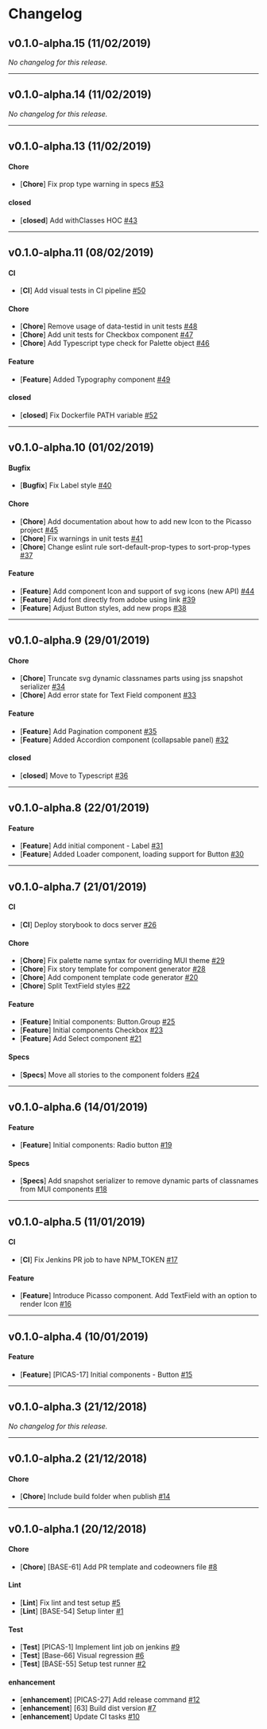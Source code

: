 # Changelog

## v0.1.0-alpha.15 (11/02/2019)
*No changelog for this release.*

---

## v0.1.0-alpha.14 (11/02/2019)
*No changelog for this release.*

---

## v0.1.0-alpha.13 (11/02/2019)

#### Chore

- [**Chore**] Fix prop type warning in specs [#53](https://github.com/toptal/picasso/pull/53)

#### closed

- [**closed**] Add withClasses HOC [#43](https://github.com/toptal/picasso/pull/43)

---

## v0.1.0-alpha.11 (08/02/2019)

#### CI

- [**CI**] Add visual tests in CI pipeline [#50](https://github.com/toptal/picasso/pull/50)

#### Chore

- [**Chore**] Remove usage of data-testid in unit tests [#48](https://github.com/toptal/picasso/pull/48)
- [**Chore**] Add unit tests for Checkbox component [#47](https://github.com/toptal/picasso/pull/47)
- [**Chore**] Add Typescript type check for Palette object [#46](https://github.com/toptal/picasso/pull/46)

#### Feature

- [**Feature**] Added Typography component [#49](https://github.com/toptal/picasso/pull/49)

#### closed

- [**closed**] Fix Dockerfile PATH variable [#52](https://github.com/toptal/picasso/pull/52)

---

## v0.1.0-alpha.10 (01/02/2019)

#### Bugfix

- [**Bugfix**] Fix Label style [#40](https://github.com/toptal/picasso/pull/40)

#### Chore

- [**Chore**] Add documentation about how to add new Icon to the Picasso project [#45](https://github.com/toptal/picasso/pull/45)
- [**Chore**] Fix warnings in unit tests [#41](https://github.com/toptal/picasso/pull/41)
- [**Chore**] Change eslint rule sort-default-prop-types to sort-prop-types [#37](https://github.com/toptal/picasso/pull/37)

#### Feature

- [**Feature**] Add component Icon and support of svg icons (new API) [#44](https://github.com/toptal/picasso/pull/44)
- [**Feature**] Add font directly from adobe using link [#39](https://github.com/toptal/picasso/pull/39)
- [**Feature**] Adjust Button styles, add new props [#38](https://github.com/toptal/picasso/pull/38)

---

## v0.1.0-alpha.9 (29/01/2019)

#### Chore

- [**Chore**] Truncate svg dynamic classnames parts using jss snapshot serializer [#34](https://github.com/toptal/picasso/pull/34)
- [**Chore**] Add error state for Text Field component [#33](https://github.com/toptal/picasso/pull/33)

#### Feature

- [**Feature**] Add Pagination component [#35](https://github.com/toptal/picasso/pull/35)
- [**Feature**] Added Accordion component (collapsable panel) [#32](https://github.com/toptal/picasso/pull/32)

#### closed

- [**closed**] Move to Typescript [#36](https://github.com/toptal/picasso/pull/36)

---

## v0.1.0-alpha.8 (22/01/2019)

#### Feature

- [**Feature**] Add initial component - Label [#31](https://github.com/toptal/picasso/pull/31)
- [**Feature**] Added Loader component, loading support for Button [#30](https://github.com/toptal/picasso/pull/30)

---

## v0.1.0-alpha.7 (21/01/2019)

#### CI

- [**CI**] Deploy storybook to docs server [#26](https://github.com/toptal/picasso/pull/26)

#### Chore

- [**Chore**] Fix palette name syntax for overriding MUI theme [#29](https://github.com/toptal/picasso/pull/29)
- [**Chore**] Fix story template for component generator [#28](https://github.com/toptal/picasso/pull/28)
- [**Chore**] Add component template code generator [#20](https://github.com/toptal/picasso/pull/20)
- [**Chore**] Split TextField styles [#22](https://github.com/toptal/picasso/pull/22)

#### Feature

- [**Feature**] Initial components: Button.Group [#25](https://github.com/toptal/picasso/pull/25)
- [**Feature**] Initial components Checkbox [#23](https://github.com/toptal/picasso/pull/23)
- [**Feature**] Add Select component [#21](https://github.com/toptal/picasso/pull/21)

#### Specs

- [**Specs**] Move all stories to the component folders [#24](https://github.com/toptal/picasso/pull/24)

---

## v0.1.0-alpha.6 (14/01/2019)

#### Feature

- [**Feature**] Initial components: Radio button [#19](https://github.com/toptal/picasso/pull/19)

#### Specs

- [**Specs**] Add snapshot serializer to remove dynamic parts of classnames from MUI components [#18](https://github.com/toptal/picasso/pull/18)

---

## v0.1.0-alpha.5 (11/01/2019)

#### CI

- [**CI**] Fix Jenkins PR job to have NPM_TOKEN [#17](https://github.com/toptal/picasso/pull/17)

#### Feature

- [**Feature**] Introduce Picasso component. Add TextField with an option to render Icon [#16](https://github.com/toptal/picasso/pull/16)

---

## v0.1.0-alpha.4 (10/01/2019)

#### Feature

- [**Feature**] [PICAS-17] Initial components - Button [#15](https://github.com/toptal/picasso/pull/15)

---

## v0.1.0-alpha.3 (21/12/2018)
*No changelog for this release.*

---

## v0.1.0-alpha.2 (21/12/2018)

#### Chore

- [**Chore**] Include build folder when publish [#14](https://github.com/toptal/picasso/pull/14)

---

## v0.1.0-alpha.1 (20/12/2018)

#### Chore

- [**Chore**] [BASE-61] Add PR template and codeowners file [#8](https://github.com/toptal/picasso/pull/8)

#### Lint

- [**Lint**] Fix lint and test setup [#5](https://github.com/toptal/picasso/pull/5)
- [**Lint**] [BASE-54] Setup linter [#1](https://github.com/toptal/picasso/pull/1)

#### Test

- [**Test**] [PICAS-1] Implement lint job on jenkins [#9](https://github.com/toptal/picasso/pull/9)
- [**Test**] [Base-66] Visual regression [#6](https://github.com/toptal/picasso/pull/6)
- [**Test**] [BASE-55] Setup test runner [#2](https://github.com/toptal/picasso/pull/2)

#### enhancement

- [**enhancement**] [PICAS-27] Add release command [#12](https://github.com/toptal/picasso/pull/12)
- [**enhancement**] [63] Build dist version [#7](https://github.com/toptal/picasso/pull/7)
- [**enhancement**] Update CI tasks [#10](https://github.com/toptal/picasso/pull/10)
